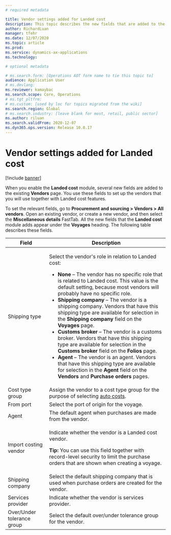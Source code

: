 ```yaml
---
# required metadata

title: Vendor settings added for Landed cost
description: This topic describes the new fields that are added to the existing Vendors page when you enable the Landed cost module. You use these fields to set up the vendors that you will use together with Landed cost features.
author: RichardLuan
manager: tfehr
ms.date: 12/07/2020
ms.topic: article
ms.prod: 
ms.service: dynamics-ax-applications
ms.technology: 

# optional metadata

# ms.search.form: [Operations AOT form name to tie this topic to]
audience: Application User
# ms.devlang: 
ms.reviewer: kamaybac
ms.search.scope: Core, Operations
# ms.tgt_pltfrm: 
# ms.custom: [used by loc for topics migrated from the wiki]
ms.search.region: Global
# ms.search.industry: [leave blank for most, retail, public sector]
ms.author: riluan
ms.search.validFrom: 2020-12-07
ms.dyn365.ops.version: Release 10.0.17
---
```


# Vendor settings added for Landed cost

[!include [banner](../includes/banner.md)]

When you enable the **Landed cost** module, several new fields are added to the existing **Vendors** page. You use these fields to set up the vendors that you will use together with Landed cost features.

To set the relevant fields, go to **Procurement and sourcing \> Vendors \> All vendors**. Open an existing vendor, or create a new vendor, and then select the **Miscellaneous details** FastTab. All the new fields that the **Landed cost** module adds appear under the **Voyages** heading. The following table describes these fields.

| Field | Description |
|---|---|
| Shipping type | <p>Select the vendor's role in relation to Landed cost:</p><ul><li>**None** – The vendor has no specific role that is related to Landed cost. This value is the default setting, because most vendors will probably have no specific role.</li><li>**Shipping company** – The vendor is a shipping company. Vendors that have this shipping type are available for selection in the **Shipping company** field on the **Voyages** page.</li><li>**Customs broker** – The vendor is a customs broker. Vendors that have this shipping type are available for selection in the **Customs broker** field on the **Folios** page.</li><li>**Agent** – The vendor is an agent. Vendors that have this shipping type are available for selection in the **Agent** field on the **Vendors** and **Purchase orders** pages.</li></ul> |
| Cost type group | Assign the vendor to a cost type group for the purpose of selecting [auto costs](auto-cost-setup.md). |
| From port | Select the port of origin for the voyage. |
| Agent | The default agent when purchases are made from the vendor. |
| Import costing vendor | <p>Indicate whether the vendor is a Landed cost vendor.</p><p>**Tip:** You can use this field together with record-level security to limit the purchase orders that are shown when creating a voyage.</p> |
| Shipping company | Select the default shipping company that is used when purchase orders are created for the vendor. |
| Services provider | Indicate whether the vendor is services provider. |
| Over/Under tolerance group | Select the default over/under tolerance group for the vendor. |
